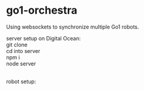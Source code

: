   # go1-orchestra
Using websockets to synchronize multiple Go1 robots.

server setup on Digital Ocean: <br>
git clone <br>
cd into server  <br>
npm i  <br>
node server  <br> <br>

robot setup: <br>

